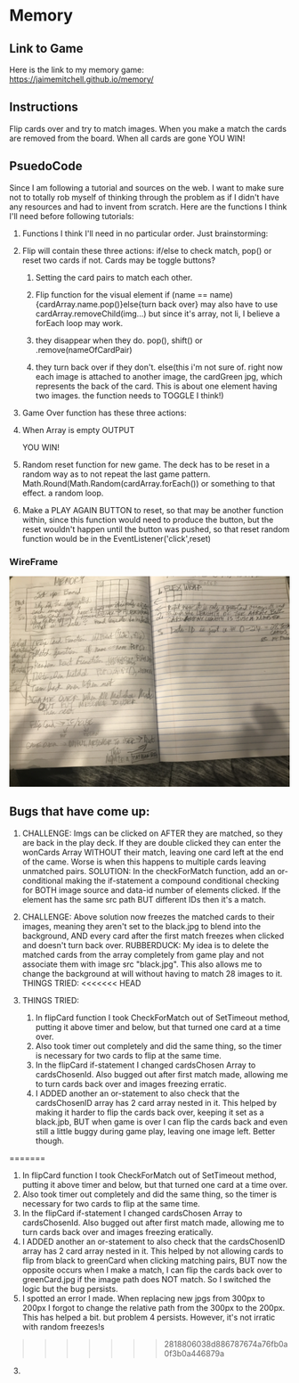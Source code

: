 # Memory

## Link to Game
Here is the link to my memory game: https://jaimemitchell.github.io/memory/

## Instructions
Flip cards over and try to match images. When you make a match the cards are removed from the board. When all cards are gone YOU WIN!

## PsuedoCode

Since I am following a tutorial and sources on the web. I want to make sure not to totally rob myself of thinking through the problem as if I didn't have any resources and had to invent from scratch. Here are the functions I think I'll need before following tutorials:

1. Functions I think I'll need in no particular order. Just brainstorming:

  1. Flip will contain these three actions: if/else to check match, pop() or reset two cards if not. Cards may be toggle buttons?
      1. Setting the card pairs to match each other.
      2. Flip function for the visual element
   if (name == name){cardArray.name.pop()}else{turn back over} may also have to use cardArray.removeChild(img...) but since it's array, not li, I believe a forEach loop may work. 
   
      3. they disappear when they do. 
   pop(), shift() or .remove(nameOfCardPair)
   
      4. they turn back over if they don't.
   else(this i'm not sure of. right now each image is attached to another image, the cardGreen jpg, which represents the back of the card. This is about one element having two images. the function
   needs to TOGGLE I think!) 
   
 2. Game Over function has these three actions: 
   
   1. When Array is empty OUTPUT <p> YOU WIN! </p>
   
   2. Random reset function for new game. The deck has to be reset in a random way as to not repeat the last game pattern.
      Math.Round(Math.Random(cardArray.forEach()) or something to that effect. a random loop. 
   3. Make a PLAY AGAIN BUTTON to reset, so that may be another function within, since this function would need to produce the button, but the 
      reset wouldn't happen until the button was pushed, so that reset random function would be in the EventListener('click',reset)

### WireFrame
![alt text](https://github.com/JaimeMitchell/memory/blob/1bf8b6aa368c58c737c94458298bea4a25f5e392/images/brainstorming.jpg "My WireLess Frame")

## Bugs that have come up:

1. CHALLENGE: Imgs can be clicked on AFTER they are matched, so they are back in the play deck. If they are double clicked they can enter the wonCards Array WITHOUT their match, leaving one card left at the end of the came. Worse is when this happens to multiple cards leaving unmatched pairs.
SOLUTION: In the checkForMatch function, add an or-conditional making the if-statement a compound conditional checking for BOTH image source and data-id number of elements clicked. If the element has the same src path BUT different IDs then it's a match.

2. CHALLENGE: Above solution now freezes the matched cards to their images, meaning they aren't set to the black.jpg to blend into the background, AND every card after the first match freezes when clicked and doesn't turn back over. 
RUBBERDUCK: My idea is to delete the matched cards from the array completely from game play and not associate them with image src "black.jpg". This also allows me to change the background at will without having to match 28 images to it.
THINGS TRIED: 
<<<<<<< HEAD
1. THINGS TRIED: 
   1. In flipCard function I took CheckForMatch out of SetTimeout method, putting it above timer and below, but that turned one card at a time over. 
   2. Also took timer out completely and did the same thing, so the timer is necessary for two cards to flip at the same time. 
   3. In the flipCard if-statement I changed cardsChosen Array to cardsChosenId. Also bugged out after first match made, allowing me to turn cards back over and images freezing erratic. 
   4. I ADDED another an or-statement to also check that the cardsChosenID array has 2 card array nested in it. This helped by making it harder to flip the cards back over, keeping it set as a black.jpb, BUT when game is over I can flip the cards back and even still a little buggy during game play, leaving one image left. Better though.

=======
  1. In flipCard function I took CheckForMatch out of SetTimeout method, putting it above timer and below, but that turned one card at a time over. 
  2. Also took timer out completely and did the same thing, so the timer is necessary for two cards to flip at the same time. 
  3. In the flipCard if-statement I changed cardsChosen Array to cardsChosenId. Also bugged out after first match made, allowing me to turn cards back over and images freezing eratically. 
  4. I ADDED another an or-statement to also check that the cardsChosenID array has 2 card array nested in it. This helped by not allowing cards to flip from black to greenCard when clicking matching pairs, BUT now the opposite occurs when I make a match, I can flip the cards back over to greenCard.jpg if the image path does NOT match. So I switched the logic but the bug persists.
  5. I spotted an error I made. When replacing new jpgs from 300px to 200px I forgot to change the relative path from the 300px to the 200px. This has helped a bit. but problem 4 persists. However, it's not irratic with random freezes!s
>>>>>>> 2818806038d886787674a76fb0a0f3b0a446879a
3. 
